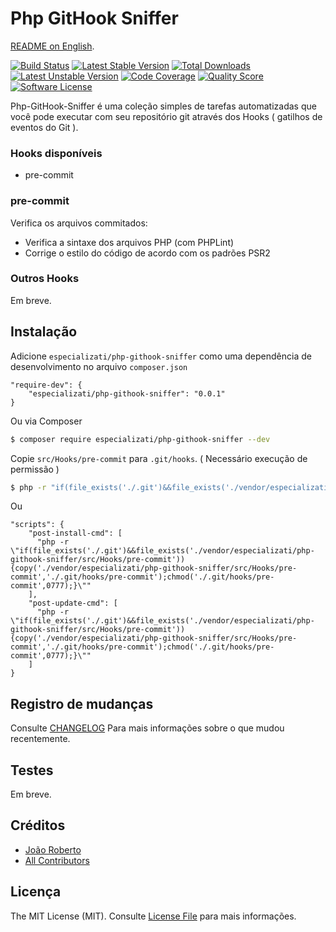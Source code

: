# Php GitHook Sniffer

[README on English](README.md).

[![Build Status][ico-build]][link-build] [![Latest Stable Version][ico-version]][link-packagist] [![Total Downloads][ico-downloads]][link-downloads] [![Latest Unstable Version][ico-unstable]][link-unstable] [![Code Coverage][ico-scrutinizer]][link-scrutinizer] [![Quality Score][ico-code-quality]][link-code-quality] [![Software License][ico-license]](LICENSE.md) 

Php-GitHook-Sniffer é uma coleção simples de tarefas automatizadas que você pode executar com seu repositório git através dos Hooks ( gatilhos de eventos do Git ).

### Hooks disponíveis

* pre-commit

### pre-commit

Verifica os arquivos commitados:

* Verifica a sintaxe dos arquivos PHP (com PHPLint)
* Corrige o estilo do código de acordo com os padrões PSR2

### Outros Hooks

Em breve.

## Instalação

Adicione `especializati/php-githook-sniffer` como uma dependência de desenvolvimento no arquivo `composer.json`

```
"require-dev": {
    "especializati/php-githook-sniffer": "0.0.1"
}
```

Ou via Composer

``` bash
$ composer require especializati/php-githook-sniffer --dev
```

Copie `src/Hooks/pre-commit` para `.git/hooks`. ( Necessário execução de permissão )

``` bash
$ php -r "if(file_exists('./.git')&&file_exists('./vendor/especializati/php-githook-sniffer/src/Hooks/pre-commit')){copy('./vendor/especializati/php-githook-sniffer/src/Hooks/pre-commit','./.git/hooks/pre-commit');chmod('./.git/hooks/pre-commit',0777);}"
```

Ou

```
"scripts": {
    "post-install-cmd": [
      "php -r \"if(file_exists('./.git')&&file_exists('./vendor/especializati/php-githook-sniffer/src/Hooks/pre-commit')){copy('./vendor/especializati/php-githook-sniffer/src/Hooks/pre-commit','./.git/hooks/pre-commit');chmod('./.git/hooks/pre-commit',0777);}\""
    ],
    "post-update-cmd": [
      "php -r \"if(file_exists('./.git')&&file_exists('./vendor/especializati/php-githook-sniffer/src/Hooks/pre-commit')){copy('./vendor/especializati/php-githook-sniffer/src/Hooks/pre-commit','./.git/hooks/pre-commit');chmod('./.git/hooks/pre-commit',0777);}\""
    ]
}
```

## Registro de mudanças

Consulte [CHANGELOG](CHANGELOG.md) Para mais informações sobre o que mudou recentemente.

## Testes

Em breve.

## Créditos

- [João Roberto][link-author]
- [All Contributors][link-contributors]

## Licença

The MIT License (MIT). Consulte [License File](LICENSE.md) para mais informações.

[ico-version]: https://poser.pugx.org/especializati/php-githook-sniffer/v/stable
[ico-license]: https://img.shields.io/badge/license-MIT-brightgreen.svg
[ico-build]: https://scrutinizer-ci.com/g/especializati/php-githook-sniffer/badges/build.png?b=master
[ico-scrutinizer]: https://scrutinizer-ci.com/g/especializati/php-githook-sniffer/badges/coverage.png?b=master
[ico-code-quality]: https://img.shields.io/scrutinizer/g/especializati/php-githook-sniffer.svg
[ico-downloads]: https://poser.pugx.org/especializati/php-githook-sniffer/downloads
[ico-unstable]: https://poser.pugx.org/especializati/php-githook-sniffer/v/unstable

[link-packagist]: https://packagist.org/packages/especializati/php-githook-sniffer
[link-build]: https://scrutinizer-ci.com/g/especializati/php-githook-sniffer/build-status/master
[link-scrutinizer]: https://scrutinizer-ci.com/g/especializati/php-githook-sniffer/?branch=master
[link-code-quality]: https://scrutinizer-ci.com/g/especializati/php-githook-sniffer
[link-downloads]: https://packagist.org/packages/especializati/php-githook-sniffer
[link-author]: https://github.com/joaorobertopb
[link-contributors]: ../../contributors
[link-unstable]: https://packagist.org/packages/especializati/php-githook-sniffer
